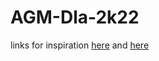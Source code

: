 # AGM-Dla-2k22

links for inspiration [here](https://reinvent.awsevents.com/) and [here](https://themewagon.com/themes/free-bootstrap-event-website-template-sunfest/)

